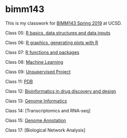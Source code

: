 # bimm143

This is my classwork for [BIMM143 Spring 2019](https://bioboot.github.io/bimm143_S19/) at UCSD.

Class 05: [R basics, data structures and data inputs](https://github.com/flmoore/bimm143/blob/master/class05/class5.md) 

Class 06: [R graphics, generating plots with R](https://github.com/flmoore/bimm143/blob/master/class06/Class_6.md)

Class 07: [R functions and packages](https://github.com/flmoore/bimm143/blob/master/class07/Class07.md)

Class 08: [Machine Learning](https://github.com/flmoore/bimm143/blob/master/class08/class08.md)

Class 09: [Unsupervised Project](https://github.com/flmoore/bimm143/blob/master/class09/Class09.md)

Class 11: [PDB](https://github.com/flmoore/bimm143/blob/master/class11/class11.md)

Class 12: [Bioinformatics in drug discovery and design](https://github.com/flmoore/bimm143/blob/master/class13/class13.md)

Class 13: [Genome Informatics](https://github.com/flmoore/bimm143/blob/master/class13.2/class13.2.md)

Class 14: [Transcriptomics and RNA-seq]

Class 15: [Genome Annotation](https://github.com/flmoore/bimm143/blob/master/class15/class15.md)

Class 17: [Biological Network Analysis]
